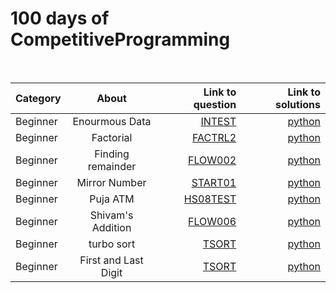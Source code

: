 # 100 days of CompetitiveProgramming
 
 <br>

| Category    | About       | Link to question  | Link to solutions |
| :---        |    :----:   |          ---:     |          ---: |
| Beginner      | Enourmous Data       | [INTEST](https://www.codechef.com/problems/INTEST)      | [python](Biginner/enourmousData.py)   |
| Beginner      | Factorial     | [FACTRL2](https://www.codechef.com/problems/FCTRL2)      | [python](Biginner/factorial.py)   |
| Beginner      | Finding remainder      | [FLOW002](https://www.codechef.com/problems/FLOW002)      | [python](Biginner/findRem.py)   |
| Beginner      | Mirror Number       | [START01](https://www.codechef.com/problems/START01)      | [python](Biginner/mirrorNumber.py)   |
| Beginner      | Puja ATM       | [HS08TEST](https://www.codechef.com/problems/HS08TEST)      | [python](Biginner/pujaATM.py)   |
| Beginner      | Shivam's Addition      | [ FLOW006](https://www.codechef.com/problems/FLOW006)      | [python](Biginner/shivamAddition.py)   |
| Beginner      | turbo sort     | [ TSORT](https://www.codechef.com/problems/TSORT)      | [python](Biginner/turboSort.py)   |
| Beginner      | First and Last Digit   | [ TSORT](https://www.codechef.com/problems/TSORT)      | [python](Biginner/turboSort.py)   |

